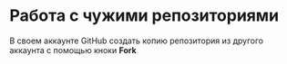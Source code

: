 # **Работа с чужими репозиториями**

В своем аккаунте GitHub создать копию репозитория из другого аккаунта с помощью кноки **Fork**